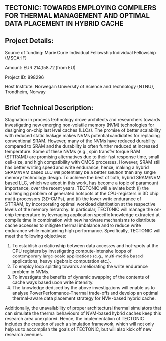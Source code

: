 TECTONIC: TOWARDS EMPLOYING COMPILERS FOR THERMAL MANAGEMENT AND OPTIMAL DATA PLACEMENT IN HYBRID CACHE
-------------------------------------------------------------------------------------------------------

Project Details:
--------------------
Source of funding: Marie Curie Individual Fellowship Individual Fellowship (MSCA-IF) 

Amount: EUR 214,158.72 (from EU)

Project ID: 898296

Host Institute: Norwegain University of Science and Technology (NTNU), Trondheim, Norway

Brief Technical Description:
----------------------------
  Stagnation in process technology drove architects and researchers towards investigating new emerging non-volatile memory (NVM) technologies for designing on-chip last level caches (LLCs). The promise of better scalability with reduced static leakage makes NVMs potential candidates for replacing conventional
SRAM. However, many of the NVMs have reduced durability compared to SRAM and the durability is often further reduced at increased temperature. Some of these NVMs (e.g., spin transfer torque RAM (STTRAM)) are promising alternatives due to their fast response time, small cell-size, and high compatibility with CMOS processes. However, SRAM still has better writing speed and write endurance, hence, making a hybrid SRAM/NVM based LLC will potentially be a better solution than any single memory technology design. To achieve the best of both, hybrid SRAM/NVM based LLC, which we adopt in this work, has become a topic of paramount importance, over the recent years. TECTONIC will alleviate both (i) the challenging problem of generated hotspots at the CPU-registers in 3D chip multi-processors (3D-CMPs), and (ii) the lower write endurance of STTRAM, by incorporating optimal workload distribution at the respective levels of the memory hierarchy. In particular, TECTONIC will manage the on-chip temperature by leveraging application specific knowledge extracted at compile time in combination with new hardware mechanisms to distribute cache accesses to mitigate thermal imbalance and to reduce write endurance while maintaining high performance. Specifically, TECTONIC will meet the following objectives: 
  1. To establish a relationship between data accesses and hot-spots at the CPU registers by investigating compute-intensive loops of contemporary large-scale applications (e.g., multi-media based applications, heavy algebraic computation etc.). 
  2. To employ loop splitting towards ameliorating the write endurance problem in NVMs. 
  3. To investigate the benefits of dynamic swapping of the contents of cache ways based upon write intensity. 
  4. The knowledge deduced by the above investigations will enable us to analyse PowerPerformance-Thermal trade-offs and develop an optimal thermal-aware data placement strategy for NVM-based hybrid cache.
  
  Additionally, the unavailability of proper architectural thermal simulators that can simulate the thermal
behaviours of NVM-based hybrid caches keep this research area unexplored. Hence, the implementation of
TECTONIC includes the creation of such a simulation framework, which will not only help us to accomplish
the goals of TECTONIC, but will also kick off new research avenues.

